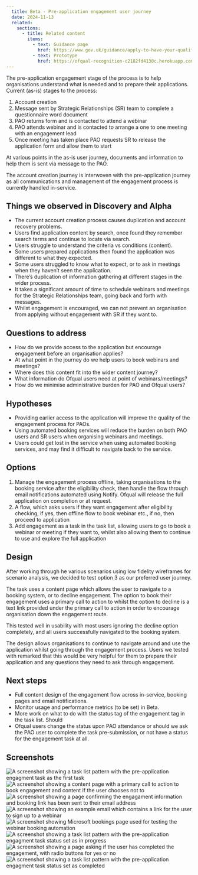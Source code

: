 ```yaml
---
  title: Beta - Pre-application engagement user journey
  date: 2024-11-13
  related:
    sections:
      - title: Related content
        items:
          - text: Guidance page
            href: https://www.gov.uk/guidance/apply-to-have-your-qualifications-regulated
          - text: Prototype
            href: https://ofqual-recognition-c2182fd4130c.herokuapp.com/proto-7/start
---
```


The pre-application engagement stage of the process is to help organisations understand what is needed and to prepare their applications. 
Current (as-is) stages to the process:

 1. Account creation
 2. Message sent by Strategic Relationships (SR) team to complete a questionnaire word document
 3. PAO returns form and is contacted to attend a webinar
 4. PAO attends webinar and is contacted to arrange a one to one meeting with an engagement lead
 5. Once meeting has taken place PAO requests SR to release the application form and allow them to start

At various points in the as-is user journey, documents and information to help them is sent via message to the PAO.

The account creation journey is interwoven with the pre-application journey as all communications and management of the engagement process is currently handled in-service.

## Things we observed in Discovery and Alpha

- The current account creation process causes duplication and account recovery problems.
- Users find application content by search, once found they remember search terms and continue to locate via search.
- Users struggle to understand the criteria vs conditions (content).
- Some users prepared applications then found the application was different to what they expected.
- Some users struggled to know what to expect, or to ask in meetings when they haven’t seen the application.
- There’s duplication of information gathering at different stages in the wider process.
- It takes a significant amount of time to schedule webinars and meetings for the Strategic Relationships team, going back and forth with messages.
- Whilst engagement is encouraged, we can not prevent an organisation from applying without engagement with SR if they want to.

## Questions to address

- How do we provide access to the application but encourage engagement before an organisation applies?
- At what point in the journey do we help users to book webinars and meetings?
- Where does this content fit into the wider content journey?
- What information do Ofqual users need at point of webinars/meetings?
- How do we minimise administrative burden for PAO and Ofqual users?


## Hypotheses

- Providing earlier access to the application will improve the quality of the engagement process for PAOs.
- Using automated booking services will reduce the burden on both PAO users and SR users when organising webinars and meetings.
- Users could get lost in the service when using automated booking services, and may find it difficult to navigate back to the service.


## Options

1. Manage the engagement process offline, taking organisations to the booking service after the eligibility check, then handle the flow through email notifications automated using Notify. Ofqual will release the full application on completion or at request.
2. A flow, which asks users if they want engagement after eligibility checking, if yes, then offline flow to book webinar etc., if no, then proceed to application
3. Add engagement as a task in the task list, allowing users to go to book a webinar or meeting if they want to, whilst also allowing them to continue to use and explore the full application

## Design

After working through he various scenarios using low fidelity wireframes for scenario analysis, we decided to test option 3 as our preferred user journey. 

The task uses a content page which allows the user to navigate to a booking system, or to decline engagement. The option to book their engagement uses a primary call to action to whilst the option to decline is a text link provided under the primary call to action in order to encourage organisation down the engagement route. 

This tested well in usability with most users ignoring the decline option completely, and all users successfully navigated to the booking system.   

The design allows organisations to continue to navigate around and use the application whilst going through the engagement process. Users we tested with remarked that this would be very helpful for them to prepare their application and any questions they need to ask through engagement. 

## Next steps

- Full content design of the engagement flow across in-service, booking pages and email notifications.
- Monitor usage and performance metrics (to be set) in Beta.
- More work on what to do with the status tag of the engagement tag in the task list. Should
- Ofqual users change the status upon PAO attendance or should we ask the PAO user to complete the task pre-submission, or not have a status for the engagement task at all.

## Screenshots

![A screenshot showing a task list pattern with the pre-application engagment task as the first task](picture1.jpeg)
![A screenshot showing a content page with a primary call to action to book engagement and content if the user chooses not to](picture2.jpeg)
![A screenshot showing a page confirming the engagament information and booking link has been sent to their email address](picture4.jpeg)
![A screenshot showing an example email which contains a link for the user to sign up to a webinar](picture3.jpeg)
![A screenshot showing Microsoft bookings page used for testing the webinar booking automation](Examplebooking.jpeg)
![A screenshot showing a task list pattern with the pre-application engagment task status set as in progress](picture5.jpeg)
![A screenshot showing a page asking if the user has completed the engagement, with radio buttons for yes or no](picture6.jpeg)
![A screenshot showing a task list pattern with the pre-application engagment task status set as completed](picture7.jpeg)